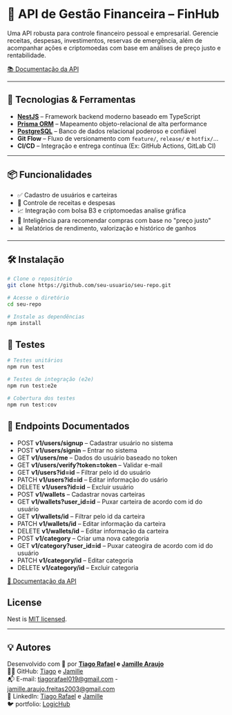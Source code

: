 # 🏦 API de Gestão Financeira – FinHub

Uma API robusta para controle financeiro pessoal e empresarial. Gerencie receitas, despesas, investimentos, reservas de emergência, além de acompanhar ações e criptomoedas com base em análises de preço justo e rentabilidade.

[📚 Documentação da API](https://seu-link-da-documentacao.com) <!-- Substitua com seu link real -->

---

## 🚀 Tecnologias & Ferramentas

- **[NestJS](https://nestjs.com/)** – Framework backend moderno baseado em TypeScript
- **[Prisma ORM](https://www.prisma.io/)** – Mapeamento objeto-relacional de alta performance
- **[PostgreSQL](https://www.postgresql.org/)** – Banco de dados relacional poderoso e confiável
- **Git Flow** – Fluxo de versionamento com `feature/`, `release/` e `hotfix/`...
- **CI/CD** – Integração e entrega contínua (Ex: GitHub Actions, GitLab CI)

---

## 📦 Funcionalidades

- ✅ Cadastro de usuários e carteiras
- 💸 Controle de receitas e despesas
- 📈 Integração com bolsa B3 e criptomoedas analise gráfica 
- 🧠 Inteligência para recomendar compras com base no "preço justo"
- 📊 Relatórios de rendimento, valorização e histórico de ganhos

---

## 🛠️ Instalação

```bash
# Clone o repositório
git clone https://github.com/seu-usuario/seu-repo.git

# Acesse o diretório
cd seu-repo

# Instale as dependências
npm install
```

## 🧪 Testes

```bash
# Testes unitários
npm run test

# Testes de integração (e2e)
npm run test:e2e

# Cobertura dos testes
npm run test:cov
```

## 📘 Endpoints Documentados
- POST **v1/users/signup** – Cadastrar usuário no sistema
- POST **v1/users/signin** – Entrar no sistema
- GET **v1/users/me** – Dados do usuário baseado no token
- GET **v1/users/verify?token=token** – Validar e-mail
- GET **v1/users?id=id** – Filtrar pelo id do usuário
- PATCH **v1/users?id=id** – Editar informação do usário
- DELETE **v1/users?id=id** – Excluir usuário
- POST **v1/wallets** – Cadastrar novas carteiras
- GET **v1/wallets?user_id=id** – Puxar carteira de acordo com id do usuário
- GET **v1/wallets/id** – Filtrar pelo id da carteira
- PATCH **v1/wallets/id** – Editar informação da carteira
- DELETE **v1/wallets/id** – Editar informação da carteira
- POST **v1/category** – Criar uma nova categoria
- GET **v1/category?user_id=id** – Puxar cateogira de acordo com id do usuário
- PATCH **v1/category/id** – Editar categoria
- DELETE **v1/category/id** – Excluir categoria

[📌 Documentação da API](https://seu-link-da-documentacao.com)

## License

Nest is [MIT licensed](https://github.com/nestjs/nest/blob/master/LICENSE).

---

## 💡 Autores

Desenvolvido com 💙 por **[Tiago Rafael](https://github.com/seu-usuario) e [Jamille Araujo](https://github.com/seu-usuario)**  
👨‍💻 GitHub: [Tiago](https://github.com/TiaguinhoCode) e [Jamille](https://github.com/HeyJamille)   
📬 E-mail: tiagorafael019@gmail.com - jamille.araujo.freitas2003@gmail.com  
🔗 LinkedIn: [Tiago Rafael](https://www.linkedin.com/in/tiag0rafael) e [Jamille](https://www.linkedin.com/in/jamille-araujo-1060a01a3/)  
🐦 portfolio: [LogicHub](https://logichub.com.br)


